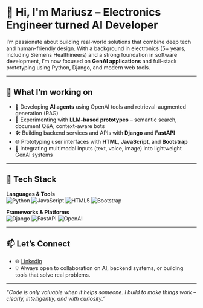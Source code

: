 # 👋 Hi, I'm Mariusz – Electronics Engineer turned AI Developer

I’m passionate about building real-world solutions that combine deep tech and human-friendly design. With a background in electronics (5+ years, including Siemens Healthineers) and a strong foundation in software development, I’m now focused on **GenAI applications** and full-stack prototyping using Python, Django, and modern web tools.

---

## 🚀 What I’m working on
- 🤖 Developing **AI agents** using OpenAI tools and retrieval-augmented generation (RAG)
- 🧠 Experimenting with **LLM-based prototypes** – semantic search, document Q&A, context-aware bots
- 🛠️ Building backend services and APIs with **Django** and **FastAPI**
- 🌐 Prototyping user interfaces with **HTML**, **JavaScript**, and **Bootstrap**
- 🧪 Integrating multimodal inputs (text, voice, image) into lightweight GenAI systems

---

## 🧰 Tech Stack

**Languages & Tools**  
![Python](https://img.shields.io/badge/Python-3670A0?style=for-the-badge&logo=python&logoColor=ffdd54)
![JavaScript](https://img.shields.io/badge/JavaScript-F0DB4F?style=for-the-badge&logo=javascript&logoColor=black)
![HTML5](https://img.shields.io/badge/HTML5-E34F26?style=for-the-badge&logo=html5&logoColor=white)
![Bootstrap](https://img.shields.io/badge/Bootstrap-563d7c?style=for-the-badge&logo=bootstrap&logoColor=white)

**Frameworks & Platforms**  
![Django](https://img.shields.io/badge/Django-092E20?style=for-the-badge&logo=django&logoColor=white)
![FastAPI](https://img.shields.io/badge/FastAPI-005571?style=for-the-badge&logo=fastapi)
![OpenAI](https://img.shields.io/badge/OpenAI-412991?style=for-the-badge&logo=openai&logoColor=white)

---

## 📫 Let’s Connect
- 🌐 [LinkedIn](https://www.linkedin.com/in/kaisermariusz/)  
- 💡 Always open to collaboration on AI, backend systems, or building tools that solve real problems.

---

_“Code is only valuable when it helps someone. I build to make things work – clearly, intelligently, and with curiosity.”_
